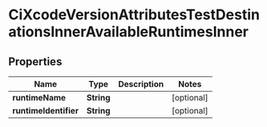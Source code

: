 

# CiXcodeVersionAttributesTestDestinationsInnerAvailableRuntimesInner


## Properties

| Name | Type | Description | Notes |
|------------ | ------------- | ------------- | -------------|
|**runtimeName** | **String** |  |  [optional] |
|**runtimeIdentifier** | **String** |  |  [optional] |



